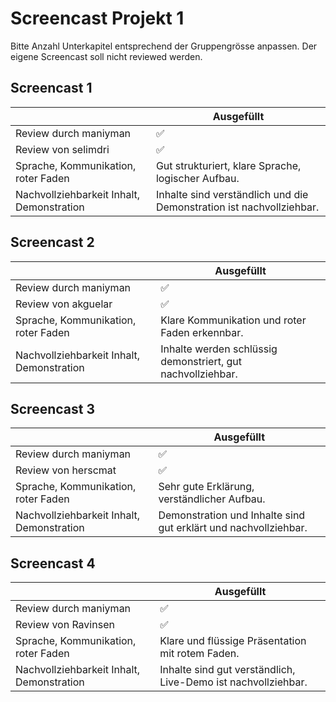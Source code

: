 
# Screencast Projekt 1

Bitte Anzahl Unterkapitel entsprechend der Gruppengrösse anpassen. Der eigene Screencast soll nicht reviewed werden.

## Screencast 1

|       | Ausgefüllt |
|-------|------------|
| Review durch maniyman | ✅ |
| Review von selimdri | ✅ |
| Sprache, Kommunikation, roter Faden | Gut strukturiert, klare Sprache, logischer Aufbau. |
| Nachvollziehbarkeit Inhalt, Demonstration | Inhalte sind verständlich und die Demonstration ist nachvollziehbar. |

## Screencast 2

|       | Ausgefüllt |
|-------|------------|
| Review durch maniyman | ✅ |
| Review von akguelar | ✅ |
| Sprache, Kommunikation, roter Faden | Klare Kommunikation und roter Faden erkennbar. |
| Nachvollziehbarkeit Inhalt, Demonstration | Inhalte werden schlüssig demonstriert, gut nachvollziehbar. |

## Screencast 3

|       | Ausgefüllt |
|-------|------------|
| Review durch maniyman | ✅ |
| Review von herscmat | ✅ |
| Sprache, Kommunikation, roter Faden | Sehr gute Erklärung, verständlicher Aufbau. |
| Nachvollziehbarkeit Inhalt, Demonstration | Demonstration und Inhalte sind gut erklärt und nachvollziehbar. |

## Screencast 4

|       | Ausgefüllt |
|-------|------------|
| Review durch maniyman | ✅ |
| Review von Ravinsen | ✅ |
| Sprache, Kommunikation, roter Faden | Klare und flüssige Präsentation mit rotem Faden. |
| Nachvollziehbarkeit Inhalt, Demonstration | Inhalte sind gut verständlich, Live-Demo ist nachvollziehbar. |
